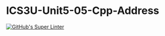 # ICS3U-Unit5-05-Cpp-Address

[![GitHub's Super Linter](https://github.com/lily-liu-17/ICS3U-Unit5-05-Cpp-Address/workflows/GitHub's%20Super%20Linter/badge.svg)](https://github.com/lily-liu-17/ICS3U-Unit5-05-Cpp-Address/actions)
